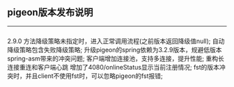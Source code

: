 ## pigeon版本发布说明
------

### 

2.9.0
方法降级策略未指定时，进入正常调用流程(之前版本返回降级值null);
自动降级策略包含失败降级策略;
升级pigeon的spring依赖为3.2.9版本，规避低版本spring-asm带来的冲突问题;
客户端增加连接池，支持多连接，提升性能;
重构长连接重连和客户端心跳
增加了4080/onlineStatus显示当前注册情况;
fst的版本冲突时，并且client不使用fst时，可以忽略pigeon的fst报错;